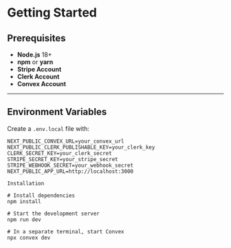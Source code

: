 # Getting Started

## Prerequisites
- **Node.js** 18+
- **npm** or **yarn**
- **Stripe Account**
- **Clerk Account**
- **Convex Account**

---

## Environment Variables
Create a `.env.local` file with:

```env
NEXT_PUBLIC_CONVEX_URL=your_convex_url
NEXT_PUBLIC_CLERK_PUBLISHABLE_KEY=your_clerk_key
CLERK_SECRET_KEY=your_clerk_secret
STRIPE_SECRET_KEY=your_stripe_secret
STRIPE_WEBHOOK_SECRET=your_webhook_secret
NEXT_PUBLIC_APP_URL=http://localhost:3000

Installation

# Install dependencies
npm install

# Start the development server
npm run dev

# In a separate terminal, start Convex
npx convex dev


